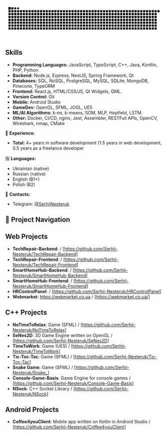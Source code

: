 <p align="center">
<picture>
  <source media="(prefers-color-scheme: dark)" srcset="https://raw.githubusercontent.com/Serhii-Nesteruk/Serhii-Nesteruk/output/github-contribution-grid-snake-dark.svg">
  <source media="(prefers-color-scheme: light)" srcset="https://raw.githubusercontent.com/Serhii-Nesteruk/Serhii-Nesteruk/output/github-contribution-grid-snake.svg">
  <img alt="github contribution grid snake animation" src="https://raw.githubusercontent.com/Serhii-Nesteruk/Serhii-Nesteruk/output/github-contribution-grid-snake.svg">
</picture>

## Skills
* **Programming Languages:** JavaScript, TypeScript, C++, Java, Kontlin, PHP, Python
* **Backend:** Node.js, Express, NestJS, Spring Framework, Qt  
* **Databases:** SQL, NoSQL, PostgreSQL, MySQL, SQLite, MongoDB, Pinecone, TypeORM
* **Frontend:** React.js, HTML/CSS/JS, Qt Widgets, QML.
* **Version Control:** Git
* **Mobile:** Android Studio
* **GameDev:** OpenGL, SFML, JOGL, UE5
* **ML/AI Algorithms:** k-nn, k-means, SOM, MLP, Hopfield, LSTM.
* **Other:** Docker, CI/CD, nginx, Jest, Assembler, RESTFull APIs, OpenCV, Wireshark, nmap, CMake

🔧 **Experience:**

* **Total:** 4+ years in software development (1.5 years in web development, 0.5 years as a freelance developer

🈯 **Languages:**

* Ukrainian (native)
* Russian (native)
* English (B1+)
* Polish (B2)

📨 **Contacts:**

* Telegram: [@SerhiiNesteruk](https://t.me/SerhiiNesteruk)

## 📂 Project Navigation

## Web Projects

* **TechRepair-Backend**: / \[https://github.com/Serhii-Nesteruk/TechRepair-Backend]
* **TechRepair-Frontend**: / \[https://github.com/Serhii-Nesteruk/TechRepair-Frontend]
* **SmartHomeHub-Backend**: / \[https://github.com/Serhii-Nesteruk/SmartHomeHub-Backend]
* **SmartHomeHub-Frontend**: / \[https://github.com/Serhii-Nesteruk/SmartHomeHub-Frontend]
* **HRControlPanel**: / \[https://github.com/Serhii-Nesteruk/HRControlPanel]
* **Webmarket**: https://webmarket.co.ua / \[https://webmarket.co.ua/]

## C++ Projects

* **NoTimeToRelax**: Game (SFML) / \[https://github.com/Serhii-Nesteruk/NoTimeToRelax]
* **SeNes2D**: 3D Game Engine written on OpenGL / \[https://github.com/Serhii-Nesteruk/SeNes2D]
* **TimeToWork**: Game (UE5) / \[https://github.com/Serhii-Nesteruk/TimeToWork]
* **Tic-Toc-Tac**: Game (SFML) / \[https://github.com/Serhii-Nesteruk/Tic-Toc-Tac]
* **Snake Game**: Game (SFML) / \[https://github.com/Serhii-Nesteruk/Snake_]
* **Console-Game-Basis**: Game Engine for console games / \[https://github.com/Serhii-Nesteruk/Console-Game-Basis]
* **NSock**: C++ Socket Library / \[https://github.com/Serhii-Nesteruk/NSock]

## Android Projects
* **Coffee4youClient**: Mobile app written on Kotlin in Android Studio / \[https://github.com/Serhii-Nesteruk/Coffee4youClient]


